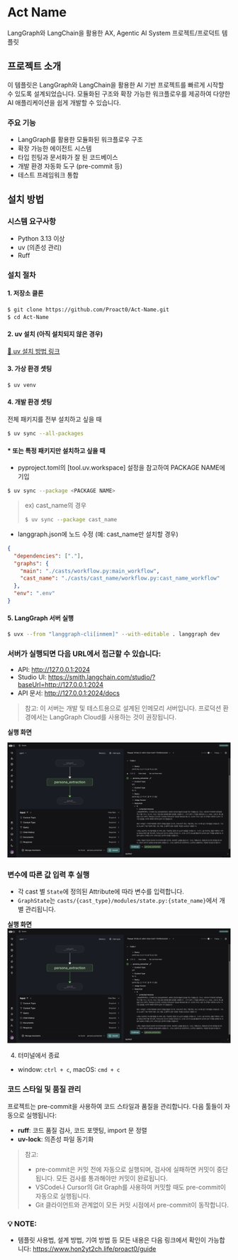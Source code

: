 # Act Name

LangGraph와 LangChain을 활용한 AX, Agentic AI System 프로젝트/프로덕트 템플릿

## 프로젝트 소개

이 템플릿은 LangGraph와 LangChain을 활용한 AI 기반 프로젝트를 빠르게 시작할 수 있도록 설계되었습니다. 모듈화된 구조와 확장 가능한 워크플로우를 제공하여 다양한 AI 애플리케이션을 쉽게 개발할 수 있습니다.

### 주요 기능

- LangGraph를 활용한 모듈화된 워크플로우 구조
- 확장 가능한 에이전트 시스템
- 타입 힌팅과 문서화가 잘 된 코드베이스
- 개발 환경 자동화 도구 (pre-commit 등)
- 테스트 프레임워크 통합

## 설치 방법

### 시스템 요구사항

- Python 3.13 이상
- uv (의존성 관리)
- Ruff

### 설치 절차

#### 1. 저장소 클론

```bash
$ git clone https://github.com/Proact0/Act-Name.git
$ cd Act-Name
```

#### 2. uv 설치 (아직 설치되지 않은 경우)

[🔗 uv 설치 방법 링크](https://docs.astral.sh/uv/getting-started/installation/)

#### 3. 가상 환경 셋팅

```bash
$ uv venv
```

#### 4. 개발 환경 셋팅

전체 패키지를 전부 설치하고 싶을 때

```bash
$ uv sync --all-packages
```

#### \* 또는 특정 패키지만 설치하고 싶을 때

- pyproject.toml의 [tool.uv.workspace] 설정을 참고하여 PACKAGE NAME에 기입

```bash
$ uv sync --package <PACKAGE NAME>
```

> ex) cast_name의 경우
>
> ```bash
> $ uv sync --package cast_name
> ```

- langgraph.json에 노드 수정 (예: cast_name만 설치할 경우)

```json
{
  "dependencies": ["."],
  "graphs": {
    "main": "./casts/workflow.py:main_workflow",
    "cast_name": "./casts/cast_name/workflow.py:cast_name_workflow"
  },
  "env": ".env"
}
```

#### 5. LangGraph 서버 실행

```bash
$ uvx --from "langgraph-cli[inmem]" --with-editable . langgraph dev
```

### 서버가 실행되면 다음 URL에서 접근할 수 있습니다:

- API: http://127.0.0.1:2024
- Studio UI: https://smith.langchain.com/studio/?baseUrl=http://127.0.0.1:2024
- API 문서: http://127.0.0.1:2024/docs

> 참고: 이 서버는 개발 및 테스트용으로 설계된 인메모리 서버입니다. 프로덕션 환경에서는 LangGraph Cloud를 사용하는 것이 권장됩니다.

**실행 화면**

![](media/LangGraph_Studio_after_invoke.png)

### 변수에 따른 값 입력 후 실행

- 각 cast 별 `State`에 정의된 Attribute에 따라 변수를 입력합니다.
- `GraphState`는 `casts/{cast_type}/modules/state.py:{state_name}`에서 개별 관리됩니다.

**실행 화면**
![](media/LangGraph_Studio_after_invoke.png)

4. 터미널에서 종료

- window: `ctrl + c`, macOS: `cmd + c`

### 코드 스타일 및 품질 관리

프로젝트는 pre-commit을 사용하여 코드 스타일과 품질을 관리합니다. 다음 툴들이 자동으로 실행됩니다:

- **ruff**: 코드 품질 검사, 코드 포맷팅, import 문 정렬
- **uv-lock**: 의존성 파일 동기화

> 참고:
>
> - pre-commit은 커밋 전에 자동으로 실행되며, 검사에 실패하면 커밋이 중단됩니다. 모든 검사를 통과해야만 커밋이 완료됩니다.
> - VSCode나 Cursor의 Git Graph를 사용하여 커밋할 때도 pre-commit이 자동으로 실행됩니다.
> - Git 클라이언트와 관계없이 모든 커밋 시점에서 pre-commit이 동작합니다.

### 💡 **NOTE**:

- 템플릿 사용법, 설계 방법, 기여 방법 등 모든 내용은 다음 링크에서 확인이 가능합니다: https://www.hon2yt2ch.life/proact0/guide
